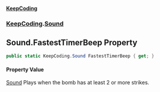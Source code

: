 #### [KeepCoding](index.md 'index')
### [KeepCoding](KeepCoding.md 'KeepCoding').[Sound](KeepCoding_Sound.md 'KeepCoding.Sound')
## Sound.FastestTimerBeep Property
```csharp
public static KeepCoding.Sound FastestTimerBeep { get; }
```
#### Property Value
[Sound](KeepCoding_Sound.md 'KeepCoding.Sound')
Plays when the bomb has at least 2 or more strikes.  

